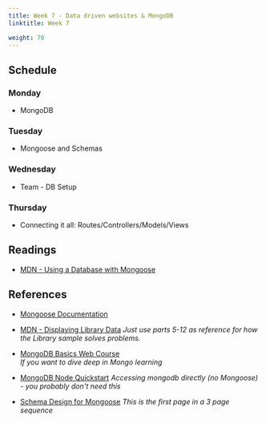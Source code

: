```yaml
---
title: Week 7 - Data driven websites & MongoDB
linktitle: Week 7

weight: 70
---
```


## Schedule

### Monday

* MongoDB

### Tuesday

* Mongoose and Schemas

### Wednesday

* Team - DB Setup

### Thursday

* Connecting it all: Routes/Controllers/Models/Views

## Readings

* [MDN - Using a Database with Mongoose](https://developer.mozilla.org/en-US/docs/Learn/Server-side/Express_Nodejs/mongoose)


## References

* [Mongoose Documentation](https://mongoosejs.com/docs/guide.html)

* [MDN - Displaying Library Data](https://developer.mozilla.org/en-US/docs/Learn/Server-side/Express_Nodejs/Displaying_data)
    *Just use parts 5-12 as reference for how the Library sample solves problems.*

* [MongoDB Basics Web Course](https://university.mongodb.com/courses/M001/about)  
    *If you want to dive deep in Mongo learning*

* [MongoDB Node Quickstart](https://docs.mongodb.com/drivers/node/v3.6/quick-start/)
    *Accessing mongodb directly (no Mongoose) - you probably don't need this*

* [Schema Design for Mongoose](https://www.mongodb.com/blog/post/6-rules-of-thumb-for-mongodb-schema-design-part-1)
    *This is the first page in a 3 page sequence*